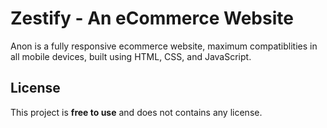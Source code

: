 # Zestify - An eCommerce Website

Anon is a fully responsive ecommerce website, maximum compatiblities in all mobile devices, built using HTML, CSS, and JavaScript.

## License

This project is **free to use** and does not contains any license.
